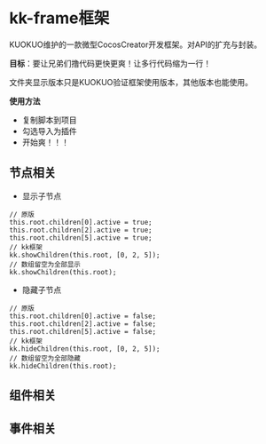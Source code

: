 # kk-frame框架
KUOKUO维护的一款微型CocosCreator开发框架。对API的扩充与封装。  

**目标**：要让兄弟们撸代码更快更爽！让多行代码缩为一行！  

文件夹显示版本只是KUOKUO验证框架使用版本，其他版本也能使用。  

**使用方法**
- 复制脚本到项目
- 勾选导入为插件
- 开始爽！！！

## 节点相关
- 显示子节点
```
// 原版
this.root.children[0].active = true;
this.root.children[2].active = true;
this.root.children[5].active = true;
// kk框架
kk.showChildren(this.root, [0, 2, 5]);
// 数组留空为全部显示
kk.showChildren(this.root);
```
- 隐藏子节点
```
// 原版
this.root.children[0].active = false;
this.root.children[2].active = false;
this.root.children[5].active = false;
// kk框架
kk.hideChildren(this.root, [0, 2, 5]);
// 数组留空为全部隐藏
kk.hideChildren(this.root);
```

## 组件相关

## 事件相关
